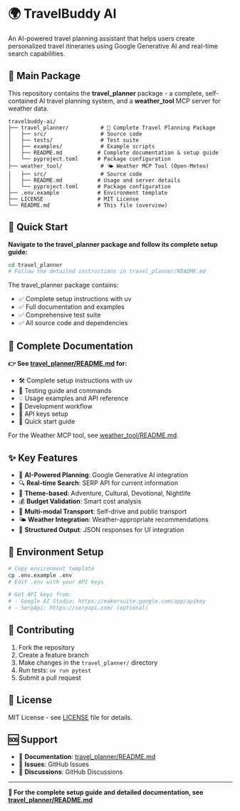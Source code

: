 # 🌍 TravelBuddy AI

An AI-powered travel planning assistant that helps users create personalized travel itineraries using Google Generative AI and real-time search capabilities.

## 🎯 Main Package

This repository contains the **travel_planner** package - a complete, self-contained AI travel planning system, and a **weather_tool** MCP server for weather data.

```
travelbuddy-ai/
├── travel_planner/          # 🎯 Complete Travel Planning Package
│   ├── src/                 # Source code
│   ├── tests/               # Test suite  
│   ├── examples/            # Example scripts
│   ├── README.md           # Complete documentation & setup guide
│   └── pyproject.toml      # Package configuration
├── weather_tool/            # 🌤️ Weather MCP Tool (Open‑Meteo)
│   ├── src/                 # Source code
│   ├── README.md           # Usage and server details
│   └── pyproject.toml      # Package configuration
├── .env.example            # Environment template
├── LICENSE                 # MIT License
└── README.md               # This file (overview)
```

## 🚀 Quick Start

**Navigate to the travel_planner package and follow its complete setup guide:**

```bash
cd travel_planner
# Follow the detailed instructions in travel_planner/README.md
```

The travel_planner package contains:
- ✅ Complete setup instructions with uv
- ✅ Full documentation and examples  
- ✅ Comprehensive test suite
- ✅ All source code and dependencies

## 📖 Complete Documentation

**👉 See [travel_planner/README.md](travel_planner/README.md) for:**
- 🛠️ Complete setup instructions with uv
- 🧪 Testing guide and commands
- 💡 Usage examples and API reference
- 🔧 Development workflow
- 🔑 API keys setup
- 🚀 Quick start guide

For the Weather MCP tool, see [weather_tool/README.md](weather_tool/README.md).

## ✨ Key Features

- 🤖 **AI-Powered Planning**: Google Generative AI integration
- 🔍 **Real-time Search**: SERP API for current information  
- 🎯 **Theme-based**: Adventure, Cultural, Devotional, Nightlife
- 💰 **Budget Validation**: Smart cost analysis
- 🚗 **Multi-modal Transport**: Self-drive and public transport
- 🌤️ **Weather Integration**: Weather-appropriate recommendations
- 📱 **Structured Output**: JSON responses for UI integration

## 🔑 Environment Setup

```bash
# Copy environment template
cp .env.example .env
# Edit .env with your API keys

# Get API keys from:
# - Google AI Studio: https://makersuite.google.com/app/apikey
# - SerpApi: https://serpapi.com/ (optional)
```

## 🤝 Contributing

1. Fork the repository
2. Create a feature branch
3. Make changes in the `travel_planner/` directory
4. Run tests: `uv run pytest`
5. Submit a pull request

## 📄 License

MIT License - see [LICENSE](LICENSE) file for details.

## 🆘 Support

- 📖 **Documentation**: [travel_planner/README.md](travel_planner/README.md)
- 🐛 **Issues**: GitHub Issues
- 💬 **Discussions**: GitHub Discussions

---

**🎯 For the complete setup guide and detailed documentation, see [travel_planner/README.md](travel_planner/README.md)**

